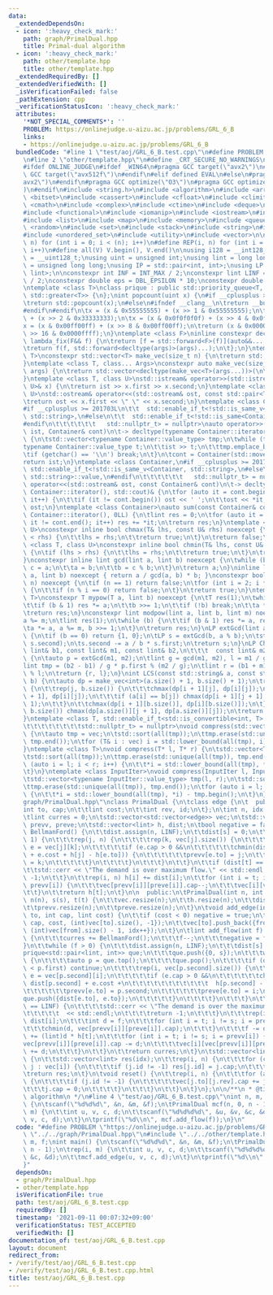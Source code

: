 ```yaml
---
data:
  _extendedDependsOn:
  - icon: ':heavy_check_mark:'
    path: graph/PrimalDual.hpp
    title: Primal-dual algorithm
  - icon: ':heavy_check_mark:'
    path: other/template.hpp
    title: other/template.hpp
  _extendedRequiredBy: []
  _extendedVerifiedWith: []
  _isVerificationFailed: false
  _pathExtension: cpp
  _verificationStatusIcon: ':heavy_check_mark:'
  attributes:
    '*NOT_SPECIAL_COMMENTS*': ''
    PROBLEM: https://onlinejudge.u-aizu.ac.jp/problems/GRL_6_B
    links:
    - https://onlinejudge.u-aizu.ac.jp/problems/GRL_6_B
  bundledCode: "#line 1 \"test/aoj/GRL_6_B.test.cpp\"\n#define PROBLEM \"https://onlinejudge.u-aizu.ac.jp/problems/GRL_6_B\"\
    \n#line 2 \"other/template.hpp\"\n#define _CRT_SECURE_NO_WARNINGS\n#ifndef __clang__\n\
    #ifdef ONLINE_JUDGE\n#ifdef _WIN64\n#pragma GCC target(\"avx2\")\n#else\n#pragma\
    \ GCC target(\"avx512f\")\n#endif\n#elif defined EVAL\n#else\n#pragma GCC target(\"\
    avx2\")\n#endif\n#pragma GCC optimize(\"O3\")\n#pragma GCC optimize(\"unroll-loops\"\
    )\n#endif\n#include <string.h>\n#include <algorithm>\n#include <array>\n#include\
    \ <bitset>\n#include <cassert>\n#include <cfloat>\n#include <climits>\n#include\
    \ <cmath>\n#include <complex>\n#include <ctime>\n#include <deque>\n#include <fstream>\n\
    #include <functional>\n#include <iomanip>\n#include <iostream>\n#include <iterator>\n\
    #include <list>\n#include <map>\n#include <memory>\n#include <queue>\n#include\
    \ <random>\n#include <set>\n#include <stack>\n#include <string>\n#include <unordered_map>\n\
    #include <unordered_set>\n#include <utility>\n#include <vector>\n\n#define rep(i,\
    \ n) for (int i = 0; i < (n); i++)\n#define REP(i, n) for (int i = 1; i <= (n);\
    \ i++)\n#define all(V) V.begin(), V.end()\n\nusing i128 = __int128_t;\nusing u128\
    \ = __uint128_t;\nusing uint = unsigned int;\nusing lint = long long;\nusing ulint\
    \ = unsigned long long;\nusing IP = std::pair<int, int>;\nusing LP = std::pair<lint,\
    \ lint>;\n\nconstexpr int INF = INT_MAX / 2;\nconstexpr lint LINF = LLONG_MAX\
    \ / 2;\nconstexpr double eps = DBL_EPSILON * 10;\nconstexpr double PI = 3.141592653589793238462643383279;\n\
    \ntemplate <class T>\nclass prique : public std::priority_queue<T, std::vector<T>,\
    \ std::greater<T>> {\n};\nint popcount(uint x) {\n#if __cplusplus >= 202002L\n\
    \treturn std::popcount(x);\n#else\n#ifndef __clang__\n\treturn __builtin_popcount(x);\n\
    #endif\n#endif\n\tx = (x & 0x55555555) + (x >> 1 & 0x55555555);\n\tx = (x & 0x33333333)\
    \ + (x >> 2 & 0x33333333);\n\tx = (x & 0x0f0f0f0f) + (x >> 4 & 0x0f0f0f0f);\n\t\
    x = (x & 0x00ff00ff) + (x >> 8 & 0x00ff00ff);\n\treturn (x & 0x0000ffff) + (x\
    \ >> 16 & 0x0000ffff);\n}\ntemplate <class F>\ninline constexpr decltype(auto)\
    \ lambda_fix(F&& f) {\n\treturn [f = std::forward<F>(f)](auto&&... args) {\n\t\
    \treturn f(f, std::forward<decltype(args)>(args)...);\n\t};\n}\ntemplate <class\
    \ T>\nconstexpr std::vector<T> make_vec(size_t n) {\n\treturn std::vector<T>(n);\n\
    }\ntemplate <class T, class... Args>\nconstexpr auto make_vec(size_t n, Args&&...\
    \ args) {\n\treturn std::vector<decltype(make_vec<T>(args...))>(\n\t\tn, make_vec<T>(std::forward<Args>(args)...));\n\
    }\ntemplate <class T, class U>\nstd::istream& operator>>(std::istream& ist, std::pair<T,\
    \ U>& x) {\n\treturn ist >> x.first >> x.second;\n}\ntemplate <class T, class\
    \ U>\nstd::ostream& operator<<(std::ostream& ost, const std::pair<T, U>& x) {\n\
    \treturn ost << x.first << \" \" << x.second;\n}\ntemplate <class Container,\n\
    #if __cplusplus >= 201703L\n\t\t  std::enable_if_t<!std::is_same_v<Container,\
    \ std::string>,\n#else\n\t\t  std::enable_if_t<!std::is_same<Container, std::string>::value,\n\
    #endif\n\t\t\t\t\t\t   std::nullptr_t> = nullptr>\nauto operator>>(std::istream&\
    \ ist, Container& cont)\n\t-> decltype(typename Container::iterator(), std::cin)&\
    \ {\n\tstd::vector<typename Container::value_type> tmp;\n\twhile (true) {\n\t\t\
    typename Container::value_type t;\n\t\tist >> t;\n\t\ttmp.emplace_back(t);\n\t\
    \tif (getchar() == '\\n') break;\n\t}\n\tcont = Container(std::move(tmp));\n\t\
    return ist;\n}\ntemplate <class Container,\n#if __cplusplus >= 201703L\n\t\t \
    \ std::enable_if_t<!std::is_same_v<Container, std::string>,\n#else\n\t\t  std::enable_if_t<!std::is_same<Container,\
    \ std::string>::value,\n#endif\n\t\t\t\t\t\t   std::nullptr_t> = nullptr>\nauto\
    \ operator<<(std::ostream& ost, const Container& cont)\n\t-> decltype(typename\
    \ Container::iterator(), std::cout)& {\n\tfor (auto it = cont.begin(); it != cont.end();\
    \ it++) {\n\t\tif (it != cont.begin()) ost << ' ';\n\t\tost << *it;\n\t}\n\treturn\
    \ ost;\n}\ntemplate <class Container>\nauto sum(const Container& cont)\n\t-> decltype(typename\
    \ Container::iterator(), 0LL) {\n\tlint res = 0;\n\tfor (auto it = cont.begin();\
    \ it != cont.end(); it++) res += *it;\n\treturn res;\n}\ntemplate <class T, class\
    \ U>\nconstexpr inline bool chmax(T& lhs, const U& rhs) noexcept {\n\tif (lhs\
    \ < rhs) {\n\t\tlhs = rhs;\n\t\treturn true;\n\t}\n\treturn false;\n}\ntemplate\
    \ <class T, class U>\nconstexpr inline bool chmin(T& lhs, const U& rhs) noexcept\
    \ {\n\tif (lhs > rhs) {\n\t\tlhs = rhs;\n\t\treturn true;\n\t}\n\treturn false;\n\
    }\nconstexpr inline lint gcd(lint a, lint b) noexcept {\n\twhile (b) {\n\t\tlint\
    \ c = a;\n\t\ta = b;\n\t\tb = c % b;\n\t}\n\treturn a;\n}\ninline lint lcm(lint\
    \ a, lint b) noexcept { return a / gcd(a, b) * b; }\nconstexpr bool isprime(lint\
    \ n) noexcept {\n\tif (n == 1) return false;\n\tfor (int i = 2; i * i <= n; i++)\
    \ {\n\t\tif (n % i == 0) return false;\n\t}\n\treturn true;\n}\ntemplate <class\
    \ T>\nconstexpr T mypow(T a, lint b) noexcept {\n\tT res(1);\n\twhile (true) {\n\
    \t\tif (b & 1) res *= a;\n\t\tb >>= 1;\n\t\tif (!b) break;\n\t\ta *= a;\n\t}\n\
    \treturn res;\n}\nconstexpr lint modpow(lint a, lint b, lint m) noexcept {\n\t\
    a %= m;\n\tlint res(1);\n\twhile (b) {\n\t\tif (b & 1) res *= a, res %= m;\n\t\
    \ta *= a, a %= m, b >>= 1;\n\t}\n\treturn res;\n}\nLP extGcd(lint a, lint b) noexcept\
    \ {\n\tif (b == 0) return {1, 0};\n\tLP s = extGcd(b, a % b);\n\tstd::swap(s.first,\
    \ s.second);\n\ts.second -= a / b * s.first;\n\treturn s;\n}\nLP ChineseRem(const\
    \ lint& b1, const lint& m1, const lint& b2,\n\t\t\t  const lint& m2) noexcept\
    \ {\n\tauto p = extGcd(m1, m2);\n\tlint g = gcd(m1, m2), l = m1 / g * m2;\n\t\
    lint tmp = (b2 - b1) / g * p.first % (m2 / g);\n\tlint r = (b1 + m1 * tmp + l)\
    \ % l;\n\treturn {r, l};\n}\nint LCS(const std::string& a, const std::string&\
    \ b) {\n\tauto dp = make_vec<int>(a.size() + 1, b.size() + 1);\n\trep(i, a.size())\
    \ {\n\t\trep(j, b.size()) {\n\t\t\tchmax(dp[i + 1][j], dp[i][j]);\n\t\t\tchmax(dp[i][j\
    \ + 1], dp[i][j]);\n\t\t\tif (a[i] == b[j]) chmax(dp[i + 1][j + 1], dp[i][j] +\
    \ 1);\n\t\t}\n\t\tchmax(dp[i + 1][b.size()], dp[i][b.size()]);\n\t}\n\trep(j,\
    \ b.size()) chmax(dp[a.size()][j + 1], dp[a.size()][j]);\n\treturn dp[a.size()][b.size()];\n\
    }\ntemplate <class T, std::enable_if_t<std::is_convertible<int, T>::value,\n\t\
    \t\t\t\t\t\t\t\tstd::nullptr_t> = nullptr>\nvoid compress(std::vector<T>& vec)\
    \ {\n\tauto tmp = vec;\n\tstd::sort(all(tmp));\n\ttmp.erase(std::unique(all(tmp)),\
    \ tmp.end());\n\tfor (T& i : vec) i = std::lower_bound(all(tmp), i) - tmp.begin();\n\
    }\ntemplate <class T>\nvoid compress(T* l, T* r) {\n\tstd::vector<T> tmp(l, r);\n\
    \tstd::sort(all(tmp));\n\ttmp.erase(std::unique(all(tmp)), tmp.end());\n\tfor\
    \ (auto i = l; i < r; i++) {\n\t\t*i = std::lower_bound(all(tmp), *i) - tmp.begin();\n\
    \t}\n}\ntemplate <class InputIter>\nvoid compress(InputIter l, InputIter r) {\n\
    \tstd::vector<typename InputIter::value_type> tmp(l, r);\n\tstd::sort(all(tmp));\n\
    \ttmp.erase(std::unique(all(tmp)), tmp.end());\n\tfor (auto i = l; i < r; i++)\
    \ {\n\t\t*i = std::lower_bound(all(tmp), *i) - tmp.begin();\n\t}\n}\n#line 3 \"\
    graph/PrimalDual.hpp\"\nclass PrimalDual {\n\tclass edge {\n\t  public:\n\t\t\
    int to, cap;\n\t\tlint cost;\n\t\tint rev, id;\n\t};\n\tint n, idx = 0, s, t;\n\
    \tlint curres = 0;\n\tstd::vector<std::vector<edge>> vec;\n\tstd::vector<int>\
    \ prevv, preve;\n\tstd::vector<lint> h, dist;\n\tbool negative = false;\n\tlint\
    \ BellmanFord() {\n\t\tdist.assign(n, LINF);\n\t\tdist[s] = 0;\n\t\trep(i, n -\
    \ 1) {\n\t\t\trep(j, n) {\n\t\t\t\trep(k, vec[j].size()) {\n\t\t\t\t\tconst edge&\
    \ e = vec[j][k];\n\t\t\t\t\tif (e.cap > 0 &&\n\t\t\t\t\t\tchmin(dist[e.to], dist[j]\
    \ + e.cost + h[j] - h[e.to])) {\n\t\t\t\t\t\tprevv[e.to] = j;\n\t\t\t\t\t\tpreve[e.to]\
    \ = k;\n\t\t\t\t\t}\n\t\t\t\t}\n\t\t\t}\n\t\t}\n\t\tif (dist[t] == LINF) {\n\t\
    \t\tstd::cerr << \"The demand is over maximum flow.\" << std::endl;\n\t\t\treturn\
    \ -1;\n\t\t}\n\t\trep(i, n) h[i] += dist[i];\n\t\tfor (int i = t; i != s; i =\
    \ prevv[i]) {\n\t\t\tvec[prevv[i]][preve[i]].cap--;\n\t\t\tvec[i][vec[prevv[i]][preve[i]].rev].cap++;\n\
    \t\t}\n\t\treturn h[t];\n\t}\n\n  public:\n\tPrimalDual(int n, int s, int t) :\
    \ n(n), s(s), t(t) {\n\t\tvec.resize(n);\n\t\th.resize(n);\n\t\tdist.resize(n);\n\
    \t\tprevv.resize(n);\n\t\tpreve.resize(n);\n\t}\n\tvoid add_edge(int from, int\
    \ to, int cap, lint cost) {\n\t\tif (cost < 0) negative = true;\n\t\tvec[from].push_back({to,\
    \ cap, cost, (int)vec[to].size(), -1});\n\t\tvec[to].push_back({from, 0, -cost,\
    \ (int)vec[from].size() - 1, idx++});\n\t}\n\tlint add_flow(int f) {\n\t\tif (negative)\
    \ {\n\t\t\tcurres += BellmanFord();\n\t\t\tf--;\n\t\t\tnegative = false;\n\t\t\
    }\n\t\twhile (f > 0) {\n\t\t\tdist.assign(n, LINF);\n\t\t\tdist[s] = 0;\n\t\t\t\
    prique<std::pair<lint, int>> que;\n\t\t\tque.push({0, s});\n\t\t\twhile (!que.empty())\
    \ {\n\t\t\t\tauto p = que.top();\n\t\t\t\tque.pop();\n\t\t\t\tif (dist[p.second]\
    \ < p.first) continue;\n\t\t\t\trep(i, vec[p.second].size()) {\n\t\t\t\t\tedge&\
    \ e = vec[p.second][i];\n\t\t\t\t\tif (e.cap > 0 &&\n\t\t\t\t\t\tchmin(dist[e.to],\
    \ dist[p.second] + e.cost +\n\t\t\t\t\t\t\t\t\t\t\t  h[p.second] - h[e.to])) {\n\
    \t\t\t\t\t\tprevv[e.to] = p.second;\n\t\t\t\t\t\tpreve[e.to] = i;\n\t\t\t\t\t\t\
    que.push({dist[e.to], e.to});\n\t\t\t\t\t}\n\t\t\t\t}\n\t\t\t}\n\t\t\tif (dist[t]\
    \ == LINF) {\n\t\t\t\tstd::cerr << \"The demand is over the maximum flow.\"\n\t\
    \t\t\t\t\t  << std::endl;\n\t\t\t\treturn -1;\n\t\t\t}\n\t\t\trep(i, n) h[i] +=\
    \ dist[i];\n\t\t\tint d = f;\n\t\t\tfor (int i = t; i != s; i = prevv[i]) {\n\t\
    \t\t\tchmin(d, vec[prevv[i]][preve[i]].cap);\n\t\t\t}\n\t\t\tf -= d;\n\t\t\tcurres\
    \ += (lint)d * h[t];\n\t\t\tfor (int i = t; i != s; i = prevv[i]) {\n\t\t\t\t\
    vec[prevv[i]][preve[i]].cap -= d;\n\t\t\t\tvec[i][vec[prevv[i]][preve[i]].rev].cap\
    \ += d;\n\t\t\t}\n\t\t}\n\t\treturn curres;\n\t}\n\tstd::vector<lint> restore()\
    \ {\n\t\tstd::vector<lint> res(idx);\n\t\trep(i, n) {\n\t\t\tfor (const auto&\
    \ j : vec[i]) {\n\t\t\t\tif (j.id != -1) res[j.id] = j.cap;\n\t\t\t}\n\t\t}\n\t\
    \treturn res;\n\t}\n\tvoid reset() {\n\t\trep(i, n) {\n\t\t\tfor (auto& j : vec[i])\
    \ {\n\t\t\t\tif (j.id != -1) {\n\t\t\t\t\tvec[j.to][j.rev].cap += j.cap;\n\t\t\
    \t\t\tj.cap = 0;\n\t\t\t\t}\n\t\t\t}\n\t\t}\n\t}\n};\n\n/**\n * @title Primal-dual\
    \ algorithm\n */\n#line 4 \"test/aoj/GRL_6_B.test.cpp\"\nint n, m, f;\nint main()\
    \ {\n\tscanf(\"%d%d%d\", &n, &m, &f);\n\tPrimalDual mcf(n, 0, n - 1);\n\trep(i,\
    \ m) {\n\t\tint u, v, c, d;\n\t\tscanf(\"%d%d%d%d\", &u, &v, &c, &d);\n\t\tmcf.add_edge(u,\
    \ v, c, d);\n\t}\n\tprintf(\"%d\\n\", mcf.add_flow(f));\n}\n"
  code: "#define PROBLEM \"https://onlinejudge.u-aizu.ac.jp/problems/GRL_6_B\"\n#include\
    \ \"../../graph/PrimalDual.hpp\"\n#include \"../../other/template.hpp\"\nint n,\
    \ m, f;\nint main() {\n\tscanf(\"%d%d%d\", &n, &m, &f);\n\tPrimalDual mcf(n, 0,\
    \ n - 1);\n\trep(i, m) {\n\t\tint u, v, c, d;\n\t\tscanf(\"%d%d%d%d\", &u, &v,\
    \ &c, &d);\n\t\tmcf.add_edge(u, v, c, d);\n\t}\n\tprintf(\"%d\\n\", mcf.add_flow(f));\n\
    }"
  dependsOn:
  - graph/PrimalDual.hpp
  - other/template.hpp
  isVerificationFile: true
  path: test/aoj/GRL_6_B.test.cpp
  requiredBy: []
  timestamp: '2021-09-11 00:07:32+09:00'
  verificationStatus: TEST_ACCEPTED
  verifiedWith: []
documentation_of: test/aoj/GRL_6_B.test.cpp
layout: document
redirect_from:
- /verify/test/aoj/GRL_6_B.test.cpp
- /verify/test/aoj/GRL_6_B.test.cpp.html
title: test/aoj/GRL_6_B.test.cpp
---
```

